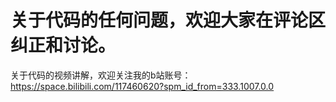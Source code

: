 # 关于代码的任何问题，欢迎大家在评论区纠正和讨论。
关于代码的视频讲解，欢迎关注我的b站账号：https://space.bilibili.com/117460620?spm_id_from=333.1007.0.0
